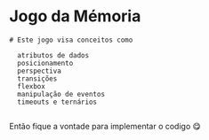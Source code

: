 # Jogo da Mémoria

```
# Este jogo visa conceitos como 

  atributos de dados
  posicionamento
  perspectiva 
  transições
  flexbox
  manipulação de eventos
  timeouts e ternários
  
```

Então fique a vontade para implementar o codigo :yum:
